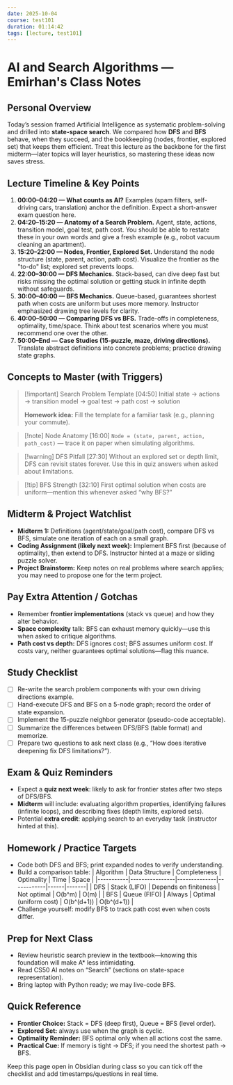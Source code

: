 ```yaml
---
date: 2025-10-04
course: test101
duration: 01:14:42
tags: [lecture, test101]
---
```


# AI and Search Algorithms — Emirhan's Class Notes

## Personal Overview
Today’s session framed Artificial Intelligence as systematic problem-solving and drilled into **state-space search**. We compared how **DFS** and **BFS** behave, when they succeed, and the bookkeeping (nodes, frontier, explored set) that keeps them efficient. Treat this lecture as the backbone for the first midterm—later topics will layer heuristics, so mastering these ideas now saves stress.

## Lecture Timeline & Key Points
1. **00:00–04:20 — What counts as AI?** Examples (spam filters, self-driving cars, translation) anchor the definition. Expect a short-answer exam question here.
2. **04:20–15:20 — Anatomy of a Search Problem.** Agent, state, actions, transition model, goal test, path cost. You should be able to restate these in your own words and give a fresh example (e.g., robot vacuum cleaning an apartment). 
3. **15:20–22:00 — Nodes, Frontier, Explored Set.** Understand the node structure (state, parent, action, path cost). Visualize the frontier as the "to-do" list; explored set prevents loops.
4. **22:00–30:00 — DFS Mechanics.** Stack-based, can dive deep fast but risks missing the optimal solution or getting stuck in infinite depth without safeguards.
5. **30:00–40:00 — BFS Mechanics.** Queue-based, guarantees shortest path when costs are uniform but uses more memory. Instructor emphasized drawing tree levels for clarity.
6. **40:00–50:00 — Comparing DFS vs BFS.** Trade-offs in completeness, optimality, time/space. Think about test scenarios where you must recommend one over the other.
7. **50:00–End — Case Studies (15-puzzle, maze, driving directions).** Translate abstract definitions into concrete problems; practice drawing state graphs.

## Concepts to Master (with Triggers)
> [!important] Search Problem Template [04:50]
> Initial state → actions → transition model → goal test → path cost → solution
>
> **Homework idea:** Fill the template for a familiar task (e.g., planning your commute).

> [!note] Node Anatomy [16:00]
> `Node = (state, parent, action, path_cost)` — trace it on paper when simulating algorithms.

> [!warning] DFS Pitfall [27:30]
> Without an explored set or depth limit, DFS can revisit states forever. Use this in quiz answers when asked about limitations.

> [!tip] BFS Strength [32:10]
> First optimal solution when costs are uniform—mention this whenever asked “why BFS?”

## Midterm & Project Watchlist
- **Midterm 1:** Definitions (agent/state/goal/path cost), compare DFS vs BFS, simulate one iteration of each on a small graph.
- **Coding Assignment (likely next week):** Implement BFS first (because of optimality), then extend to DFS. Instructor hinted at a maze or sliding puzzle solver.
- **Project Brainstorm:** Keep notes on real problems where search applies; you may need to propose one for the term project.

## Pay Extra Attention / Gotchas
- Remember **frontier implementations** (stack vs queue) and how they alter behavior.
- **Space complexity** talk: BFS can exhaust memory quickly—use this when asked to critique algorithms.
- **Path cost vs depth:** DFS ignores cost; BFS assumes uniform cost. If costs vary, neither guarantees optimal solutions—flag this nuance.

## Study Checklist
- [ ] Re-write the search problem components with your own driving directions example.
- [ ] Hand-execute DFS and BFS on a 5-node graph; record the order of state expansion.
- [ ] Implement the 15-puzzle neighbor generator (pseudo-code acceptable).
- [ ] Summarize the differences between DFS/BFS (table format) and memorize.
- [ ] Prepare two questions to ask next class (e.g., “How does iterative deepening fix DFS limitations?”).

## Exam & Quiz Reminders
- Expect a **quiz next week**: likely to ask for frontier states after two steps of DFS/BFS.
- **Midterm** will include: evaluating algorithm properties, identifying failures (infinite loops), and describing fixes (depth limits, explored sets).
- Potential **extra credit**: applying search to an everyday task (instructor hinted at this).

## Homework / Practice Targets
- Code both DFS and BFS; print expanded nodes to verify understanding.
- Build a comparison table:
  | Algorithm | Data Structure | Completeness | Optimality | Time | Space |
  |-----------|----------------|--------------|------------|------|-------|
  | DFS       | Stack (LIFO)    | Depends on finiteness | Not optimal | O(b^m) | O(m) |
  | BFS       | Queue (FIFO)    | Always        | Optimal (uniform cost) | O(b^(d+1)) | O(b^(d+1)) |
- Challenge yourself: modify BFS to track path cost even when costs differ.

## Prep for Next Class
- Review heuristic search preview in the textbook—knowing this foundation will make A* less intimidating.
- Read CS50 AI notes on “Search” (sections on state-space representation).
- Bring laptop with Python ready; we may live-code BFS.

## Quick Reference
- **Frontier Choice:** Stack = DFS (deep first), Queue = BFS (level order).
- **Explored Set:** always use when the graph is cyclic.
- **Optimality Reminder:** BFS optimal only when all actions cost the same.
- **Practical Cue:** If memory is tight → DFS; if you need the shortest path → BFS.

Keep this page open in Obsidian during class so you can tick off the checklist and add timestamps/questions in real time.
